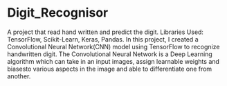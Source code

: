 # Digit_Recognisor
A project that read hand written and predict the digit. 
Libraries Used: TensorFlow, Scikit-Learn, Keras, Pandas.
In this project, I created a Convolutional Neural Network(CNN) model using TensorFlow to recognize handwritten digit.
The Convolutional Neural Network is a Deep Learning algorithm which can take in an input images, assign learnable weights and biasesto various aspects in the image and able to differentiate one from another.
